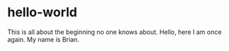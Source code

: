 # hello-world
This is all about the beginning no one knows about.
Hello, here I am once again. My name is Brian.
